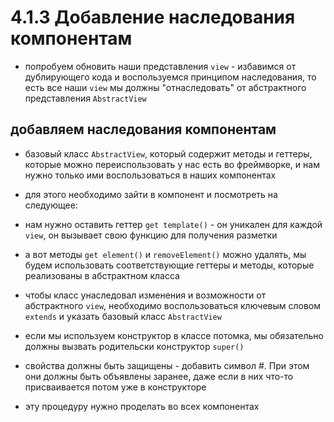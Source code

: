 # 4.1.3 Добавление наследования компонентам

- попробуем обновить наши представления `view` - избавимся от дублирующего кода и воспользуемся принципом наследования, то есть все наши `view` мы должны "отнаследовать" от абстрактного представления `AbstractView`

## добавляем наследования компонентам

- базовый класс `AbstractView`, который содержит методы и геттеры, которые можно переиспользовать у нас есть во фреймворке, и нам нужно только ими воспользоваться в наших компонентах

- для этого необходимо зайти в компонент и посмотреть на следующее:

- нам нужно оставить геттер `get template()` - он уникален для каждой `view`, он вызывает свою функцию для получения разметки

- а вот методы `get element()` и `removeElement()` можно удалять, мы будем использовать соответствующие геттеры и методы, которые реализованы в абстрактном класса

- чтобы класс унаследовал изменения и возможности от абстрактного `view`, необходимо воспользоваться ключевым словом `extends` и указать базовый класс `AbstractView`

- если мы используем конструктор в классе потомка, мы обязательно должны вызвать родительски конструктор `super()`

- свойства должны быть защищены - добавить символ #. При этом они должны быть объявлены заранее, даже если в них что-то присваивается потом уже в конструкторе

- эту процедуру нужно проделать во всех компонентах
